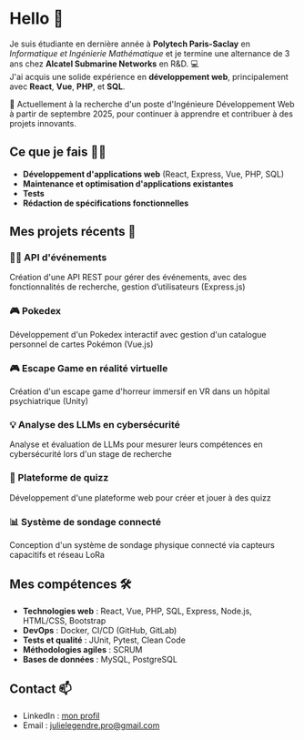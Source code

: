 # Hello 👋

Je suis étudiante en dernière année à **Polytech Paris-Saclay** en *Informatique et Ingénierie Mathématique* et je termine une alternance de 3 ans chez **Alcatel Submarine Networks** en R&D. 💻  
J'ai acquis une solide expérience en **développement web**, principalement avec **React**, **Vue**, **PHP**, et **SQL**.

🎯 Actuellement à la recherche d'un poste d'Ingénieure Développement Web à partir de septembre 2025, pour continuer à apprendre et contribuer à des projets innovants.

## Ce que je fais 👩‍💻

- **Développement d'applications web** (React, Express, Vue, PHP, SQL)
- **Maintenance et optimisation d'applications existantes**
- **Tests** 
- **Rédaction de spécifications fonctionnelles**

## Mes projets récents 🌟

### 🧑‍💻 API d'événements
Création d'une API REST pour gérer des événements, avec des fonctionnalités de recherche, gestion d’utilisateurs (Express.js)

### 🎮 Pokedex
Développement d'un Pokedex interactif avec gestion d'un catalogue personnel de cartes Pokémon (Vue.js)

### 🎮 Escape Game en réalité virtuelle
Création d'un escape game d'horreur immersif en VR dans un hôpital psychiatrique (Unity)

### 💡 Analyse des LLMs en cybersécurité
Analyse et évaluation de LLMs pour mesurer leurs compétences en cybersécurité lors d'un stage de recherche

### 🧠 Plateforme de quizz
Développement d'une plateforme web pour créer et jouer à des quizz

### 📊 Système de sondage connecté
Conception d'un système de sondage physique connecté via capteurs capacitifs et réseau LoRa

## Mes compétences 🛠️

- **Technologies web** : React, Vue, PHP, SQL, Express, Node.js, HTML/CSS, Bootstrap
- **DevOps** : Docker, CI/CD (GitHub, GitLab)
- **Tests et qualité** : JUnit, Pytest, Clean Code
- **Méthodologies agiles** : SCRUM
- **Bases de données** : MySQL, PostgreSQL

## Contact 📫

- LinkedIn : [mon profil](https://www.linkedin.com/in/julie-legendre-dev/)
- Email : julielegendre.pro@gmail.com


